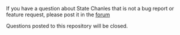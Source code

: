If you have a question about State Chanles that is not a bug report or feature
request, please post it in the [forum](https://research.statechannels.org/)

Questions posted to this repository will be closed.
